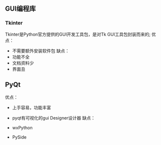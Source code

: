 ## GUI编程库
### Tkinter
Tkinter是Python官方提供的GUI开发工具包，是对Tk GUI工具包封装而来的;
优点：
- 不需要额外安装软件包
缺点：
- 功能不全
- 文档资料少
- 界面丑
## PyQt
优点：
- 上手容易，功能丰富
- pyqt有可视化的gui Designer设计器
缺点：

- wxPython
- PySide